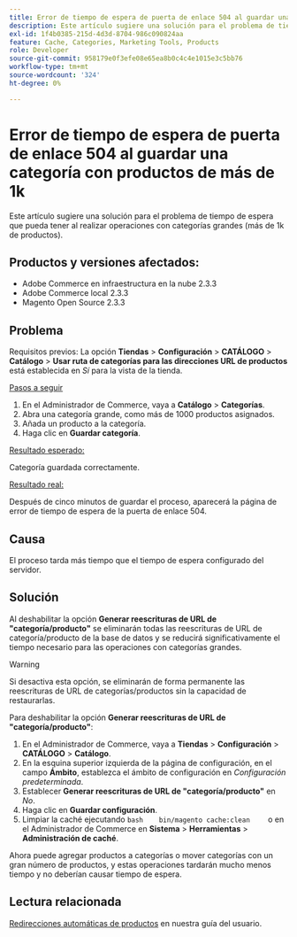 ```yaml
---
title: Error de tiempo de espera de puerta de enlace 504 al guardar una categoría con productos de más de 1k
description: Este artículo sugiere una solución para el problema de tiempo de espera que pueda tener al realizar operaciones con categorías grandes (más de 1k de productos).
exl-id: 1f4b0385-215d-4d3d-8704-986c090824aa
feature: Cache, Categories, Marketing Tools, Products
role: Developer
source-git-commit: 958179e0f3efe08e65ea8b0c4c4e1015e3c5bb76
workflow-type: tm+mt
source-wordcount: '324'
ht-degree: 0%

---
```


# Error de tiempo de espera de puerta de enlace 504 al guardar una categoría con productos de más de 1k

Este artículo sugiere una solución para el problema de tiempo de espera que pueda tener al realizar operaciones con categorías grandes (más de 1k de productos).

## Productos y versiones afectados:

* Adobe Commerce en infraestructura en la nube 2.3.3
* Adobe Commerce local 2.3.3
* Magento Open Source 2.3.3

## Problema

Requisitos previos: La opción **Tiendas** > **Configuración** > **CATÁLOGO** > **Catálogo** > **Usar ruta de categorías para las direcciones URL de productos** está establecida en *Sí* para la vista de la tienda.

<u>Pasos a seguir</u>

1. En el Administrador de Commerce, vaya a **Catálogo** > **Categorías**.
1. Abra una categoría grande, como más de 1000 productos asignados.
1. Añada un producto a la categoría.
1. Haga clic en **Guardar categoría**.

<u>Resultado esperado:</u>

Categoría guardada correctamente.

<u>Resultado real:</u>

Después de cinco minutos de guardar el proceso, aparecerá la página de error de tiempo de espera de la puerta de enlace 504.

## Causa

El proceso tarda más tiempo que el tiempo de espera configurado del servidor.

## Solución

Al deshabilitar la opción **Generar reescrituras de URL de &quot;categoría/producto&quot;** se eliminarán todas las reescrituras de URL de categoría/producto de la base de datos y se reducirá significativamente el tiempo necesario para las operaciones con categorías grandes.

>[!WARNING]
>
>Si desactiva esta opción, se eliminarán de forma permanente las reescrituras de URL de categorías/productos sin la capacidad de restaurarlas.

Para deshabilitar la opción **Generar reescrituras de URL de &quot;categoría/producto&quot;**:

1. En el Administrador de Commerce, vaya a **Tiendas** > **Configuración** > **CATÁLOGO** > **Catálogo**.
1. En la esquina superior izquierda de la página de configuración, en el campo **Ámbito**, establezca el ámbito de configuración en *Configuración predeterminada*.
1. Establecer **Generar reescrituras de URL de &quot;categoría/producto&quot;** en *No*.
1. Haga clic en **Guardar configuración**.
1. Limpiar la caché ejecutando    ```bash    bin/magento cache:clean    ```    o en el Administrador de Commerce en **Sistema** > **Herramientas** > **Administración de caché**.

Ahora puede agregar productos a categorías o mover categorías con un gran número de productos, y estas operaciones tardarán mucho menos tiempo y no deberían causar tiempo de espera.

## Lectura relacionada

[Redirecciones automáticas de productos](https://docs.magento.com/user-guide/v2.3/marketing/url-redirect-product-automatic.html) en nuestra guía del usuario.
